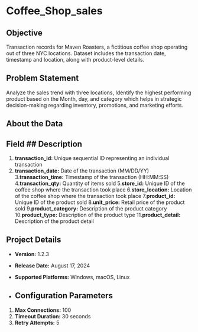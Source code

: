 # Coffee_Shop_sales
## Objective
Transaction records for Maven Roasters, a fictitious coffee shop operating out of three NYC locations. Dataset includes the transaction date, timestamp and location, along with product-level details.
## Problem Statement
Analyze the sales trend with three locations, Identify the highest performing product based on the Month, day, and category which helps in strategic decision-making regarding inventory, promotions, and marketing efforts.

## About the Data
## Field 	          ## Description
1.  **transaction_id:**	  Unique sequential ID representing an individual transaction
2.  **transaction_date:**	Date of the transaction (MM/DD/YY)
3.**transaction_time:**	Timestamp of the transaction (HH:MM:SS)
4.**transaction_qty:**	  Quantity of items sold
5.**store_id:**	        Unique ID of the coffee shop where the transaction took place
6.**store_location:**	  Location of the coffee shop where the transaction took place
7.**product_id:**	      Unique ID of the product sold
8.**unit_price:**	      Retail price of the product sold
9.**product_category:**	Description of the product category
10.**product_type:**	    Description of the product type
11.**product_detail:**	  Description of the product detail

## Project Details

- **Version:** 1.2.3
- **Release Date:** August 17, 2024
- **Supported Platforms:** Windows, macOS, Linux

- ## Configuration Parameters

1. **Max Connections:** 100
2. **Timeout Duration:** 30 seconds
3. **Retry Attempts:** 5




